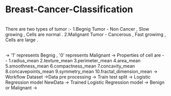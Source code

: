 # Breast-Cancer-Classification

<br>
There are two types of tumor :-
1.Begnig Tumor - Non Cancer , Slow growing , Cells are normal .
2.Malignant Tumor - Cancerous , Fast growimg , Cells are large .<br> <br>

-> '1' represents Begnig , '0' represents Malignant
->  Properties of cell are --
      1.radius_mean
      2.texture_mean
      3.perimeter_mean
      4.area_mean
      5.smoothness_mean
      6.compactness_mean
      7.concavity_mean
      8.concavepoints_mean
      9.symmetry_mean
      10.fractal_dimension_mean
  -> Workflow
      Dataset ->Data pre processing -> Train test split -> Logistic Regression model 
      NewData -> Trained Logistic Regression model -> Benign or Malignant
 -> 
  
